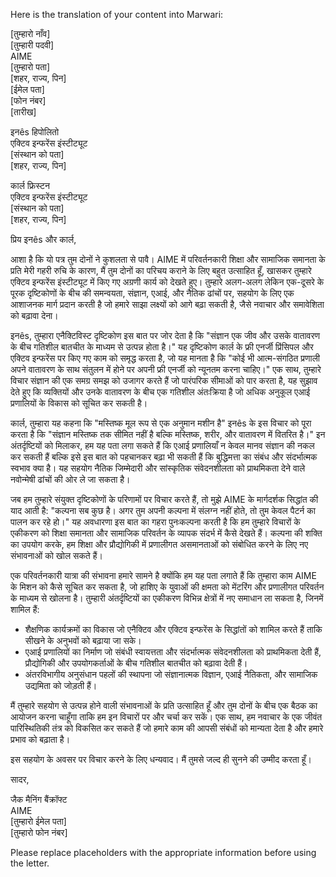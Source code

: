 Here is the translation of your content into Marwari:

[तुम्हारो नाँव]  
[तुम्हारी पदवी]  
AIME  
[तुम्हारो पता]  
[शहर, राज्य, पिन]  
[ईमेल पता]  
[फोन नंबर]  
[तारीख]  

इनês हिपोलितो  
एक्टिव इन्फरेंस इंस्टीट्यूट  
[संस्थान को पता]  
[शहर, राज्य, पिन]  

कार्ल फ्रिस्टन  
एक्टिव इन्फरेंस इंस्टीट्यूट  
[संस्थान को पता]  
[शहर, राज्य, पिन]  

प्रिय इनês और कार्ल,

आशा है कि यो पत्र तुम दोनों ने कुशलता से पावै। AIME में परिवर्तनकारी शिक्षा और सामाजिक समानता के प्रति मेरी गहरी रुचि के कारण, मैं तुम दोनों का परिचय कराने के लिए बहुत उत्साहित हूँ, खासकर तुम्हारे एक्टिव इन्फरेंस इंस्टीट्यूट में किए गए अग्रणी कार्य को देखते हुए। तुम्हारे अलग-अलग लेकिन एक-दूसरे के पूरक दृष्टिकोणों के बीच की समन्वयता, संज्ञान, एआई, और नैतिक ढांचों पर, सहयोग के लिए एक आशाजनक मार्ग प्रदान करती है जो हमारे साझा लक्ष्यों को आगे बढ़ा सकती है, जैसे नवाचार और समावेशिता को बढ़ावा देना।

इनês, तुम्हारा एनैक्टिविस्ट दृष्टिकोण इस बात पर जोर देता है कि "संज्ञान एक जीव और उसके वातावरण के बीच गतिशील बातचीत के माध्यम से उत्पन्न होता है।" यह दृष्टिकोण कार्ल के फ्री एनर्जी प्रिंसिपल और एक्टिव इन्फरेंस पर किए गए काम को समृद्ध करता है, जो यह मानता है कि "कोई भी आत्म-संगठित प्रणाली अपने वातावरण के साथ संतुलन में होने पर अपनी फ्री एनर्जी को न्यूनतम करना चाहिए।" एक साथ, तुम्हारे विचार संज्ञान की एक समग्र समझ को उजागर करते हैं जो पारंपरिक सीमाओं को पार करता है, यह सुझाव देते हुए कि व्यक्तियों और उनके वातावरण के बीच एक गतिशील अंतःक्रिया है जो अधिक अनुकूल एआई प्रणालियों के विकास को सूचित कर सकती है।

कार्ल, तुम्हारा यह कहना कि "मस्तिष्क मूल रूप से एक अनुमान मशीन है" इनês के इस विचार को पूरा करता है कि "संज्ञान मस्तिष्क तक सीमित नहीं है बल्कि मस्तिष्क, शरीर, और वातावरण में वितरित है।" इन अंतर्दृष्टियों को मिलाकर, हम यह पता लगा सकते हैं कि एआई प्रणालियाँ न केवल मानव संज्ञान की नकल कर सकती हैं बल्कि इसे इस बात को पहचानकर बढ़ा भी सकती हैं कि बुद्धिमत्ता का संबंध और संदर्भात्मक स्वभाव क्या है। यह सहयोग नैतिक जिम्मेदारी और सांस्कृतिक संवेदनशीलता को प्राथमिकता देने वाले नवोन्मेषी ढांचों की ओर ले जा सकता है।

जब हम तुम्हारे संयुक्त दृष्टिकोणों के परिणामों पर विचार करते हैं, तो मुझे AIME के मार्गदर्शक सिद्धांत की याद आती है: "कल्पना सब कुछ है। अगर तुम अपनी कल्पना में संलग्न नहीं होते, तो तुम केवल पैटर्न का पालन कर रहे हो।" यह अवधारणा इस बात का गहरा पुनःकल्पना करती है कि हम तुम्हारे विचारों के एकीकरण को शिक्षा समानता और सामाजिक परिवर्तन के व्यापक संदर्भ में कैसे देखते हैं। कल्पना की शक्ति का उपयोग करके, हम शिक्षा और प्रौद्योगिकी में प्रणालीगत असमानताओं को संबोधित करने के लिए नए संभावनाओं को खोल सकते हैं।

एक परिवर्तनकारी यात्रा की संभावना हमारे सामने है क्योंकि हम यह पता लगाते हैं कि तुम्हारा काम AIME के मिशन को कैसे सूचित कर सकता है, जो हाशिए के युवाओं की क्षमता को मेंटरिंग और प्रणालीगत परिवर्तन के माध्यम से खोलना है। तुम्हारी अंतर्दृष्टियों का एकीकरण विभिन्न क्षेत्रों में नए समाधान ला सकता है, जिनमें शामिल हैं:

- शैक्षणिक कार्यक्रमों का विकास जो एनैक्टिव और एक्टिव इन्फरेंस के सिद्धांतों को शामिल करते हैं ताकि सीखने के अनुभवों को बढ़ाया जा सके।
- एआई प्रणालियों का निर्माण जो संबंधी स्वायत्तता और संदर्भात्मक संवेदनशीलता को प्राथमिकता देती हैं, प्रौद्योगिकी और उपयोगकर्ताओं के बीच गतिशील बातचीत को बढ़ावा देती हैं।
- अंतरविभागीय अनुसंधान पहलों की स्थापना जो संज्ञानात्मक विज्ञान, एआई नैतिकता, और सामाजिक उद्यमिता को जोड़ती हैं।

मैं तुम्हारे सहयोग से उत्पन्न होने वाली संभावनाओं के प्रति उत्साहित हूँ और तुम दोनों के बीच एक बैठक का आयोजन करना चाहूँगा ताकि हम इन विचारों पर और चर्चा कर सकें। एक साथ, हम नवाचार के एक जीवंत पारिस्थितिकी तंत्र को विकसित कर सकते हैं जो हमारे काम की आपसी संबंधों को मान्यता देता है और हमारे प्रभाव को बढ़ाता है।

इस सहयोग के अवसर पर विचार करने के लिए धन्यवाद। मैं तुमसे जल्द ही सुनने की उम्मीद करता हूँ।

सादर,

जैक मैनिंग बैंक्रॉफ्ट  
AIME  
[तुम्हारो ईमेल पता]  
[तुम्हारो फोन नंबर]  

Please replace placeholders with the appropriate information before using the letter.